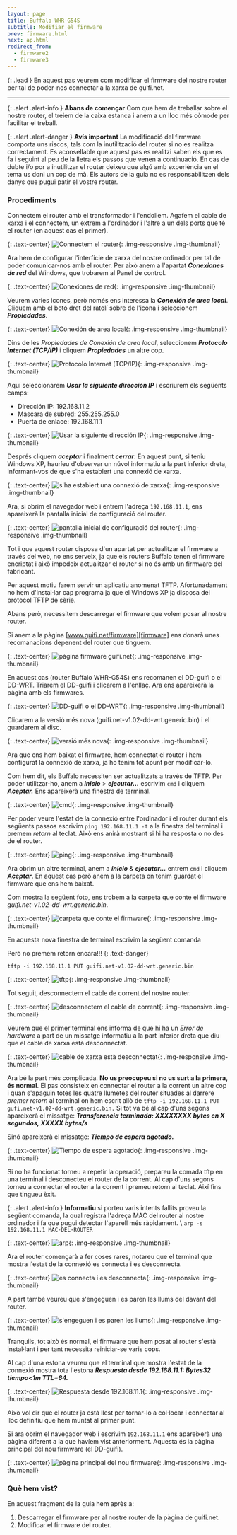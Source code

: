 ```yaml
---
layout: page
title: Buffalo WHR-G54S
subtitle: Modifiar el firmware
prev: firmware.html
next: ap.html
redirect_from:
  - firmware2
  - firmware3
---
```


{: .lead }
En aquest pas veurem com modificar el firmware del nostre router per tal de poder-nos connectar a la xarxa de guifi.net.

---

{: .alert .alert-info }
**Abans de començar** Com que hem de treballar sobre el nostre router, el treiem de la caixa estanca i anem a un lloc més còmode per facilitar el treball.

{: .alert .alert-danger }
**Avís important** La modificació del firmware comporta uns riscos, tals com la inutilització del router si no es realitza correctament. Es aconsellable que aquest pas es realitzi saben els que es fa i seguint al peu de la lletra els passos que venen a continuació. En cas de dubte i/o por a inutilitzar el router deixeu que algú amb experiència en el tema us doni un cop de mà. Els autors de la guia no es responsabilitzen dels danys que pugui patir el vostre router.

### Procediments

Connectem el router amb el transformador i l'endollem. Agafem el cable de xarxa i el connectem, un extrem a l'ordinador i l'altre a un dels ports que té el router (en aquest cas el primer).

{: .text-center}
![Connectem el router](img/firmware/buffalo-whr-g54s/01.jpg "Connectem el router"){: .img-responsive .img-thumbnail}

Ara hem de configurar l'interfície de xarxa del nostre ordinador per tal de poder comunicar-nos amb el router. Per això anem a l'apartat ***Conexiones de red*** del Windows, que trobarem al Panel de control.

{: .text-center}
![Conexiones de red](img/firmware/buffalo-whr-g54s/02.jpg "Conexiones de red"){: .img-responsive .img-thumbnail}

Veurem varies icones, però només ens interessa la ***Conexión de area local***. Cliquem amb el botó dret del ratolí sobre de l'icona i seleccionem ***Propiedades***.

{: .text-center}
![Conexión de area local](img/firmware/buffalo-whr-g54s/03.jpg "Conexión de area local"){: .img-responsive .img-thumbnail}

Dins de les *Propiedades de Conexión de area local*, seleccionem ***Protocolo Internet (TCP/IP)*** i cliquem ***Propiedades*** un altre cop.

{: .text-center}
![Protocolo Internet (TCP/IP)](img/firmware/buffalo-whr-g54s/04.jpg "Protocolo Internet (TCP/IP)"){: .img-responsive .img-thumbnail}

Aquí seleccionarem ***Usar la siguiente dirección IP*** i escriurem els següents camps:

- Dirección IP: 192.168.11.2
- Mascara de subred: 255.255.255.0
- Puerta de enlace: 192.168.11.1

{: .text-center}
![Usar la siguiente dirección IP](img/firmware/buffalo-whr-g54s/05.jpg "Usar la siguiente dirección IP"){: .img-responsive .img-thumbnail}

Després cliquem ***aceptar*** i finalment ***cerrar***. En aquest punt, si teniu Windows XP, hauríeu d'observar un núvol informatiu a la part inferior dreta, informant-vos de que s'ha establert una connexió de xarxa.

{: .text-center}
![s'ha establert una connexió de xarxa](img/firmware/buffalo-whr-g54s/06.jpg "s'ha establert una connexió de xarxa"){: .img-responsive .img-thumbnail}

Ara, si obrim el navegador web i entrem l'adreça `192.168.11.1`, ens apareixerà la pantalla inicial de configuració del router.

{: .text-center}
![pantalla inicial de configuració del router](img/firmware/buffalo-whr-g54s/07.jpg "pantalla inicial de configuració del router"){: .img-responsive .img-thumbnail}

Tot i que aquest router disposa d'un apartat per actualitzar el firmware a través del web, no ens serveix, ja que els routers Buffalo tenen el firmware encriptat i això impedeix actualitzar el router si no és amb un firmware del fabricant.

Per aquest motiu farem servir un aplicatiu anomenat TFTP. Afortunadament no hem d'instal·lar cap programa ja que el Windows XP ja disposa del protocol TFTP de sèrie.

Abans però, necessitem descarregar el firmware que volem posar al nostre router.

Si anem a la pàgina [www.guifi.net/firmware][firmware] ens donarà unes recomanacions depenent del router que tinguem.

[firmware]: http://www.guifi.net/firmware "Pàgina d'informació dels firmwares"

{: .text-center}
![pàgina firmware guifi.net](img/firmware/buffalo-whr-g54s/08.jpg "pàgina firmware guifi.net"){: .img-responsive .img-thumbnail}

En aquest cas (router Buffalo WHR-G54S) ens recomanen el DD-guifi o el DD-WRT. Triarem el DD-guifi i clicarem a l'enllaç. Ara ens apareixerà la pàgina amb els firmwares.

{: .text-center}
![DD-guifi o el DD-WRT](img/firmware/buffalo-whr-g54s/09.jpg "DD-guifi o el DD-WRT"){: .img-responsive .img-thumbnail}

Clicarem a la versió més nova (guifi.net-v1.02-dd-wrt.generic.bin) i el guardarem al disc.

{: .text-center}
![versió més nova](img/firmware/buffalo-whr-g54s/10.jpg "versió més nova"){: .img-responsive .img-thumbnail}

Ara que ens hem baixat el firmware, hem connectat el router i hem configurat la connexió de xarxa, ja ho tenim tot apunt per modificar-lo.

Com hem dit, els Buffalo necessiten ser actualitzats a través de TFTP. Per poder utilitzar-ho, anem a ***inicio*** &gt; ***ejecutar...*** escrivim `cmd` i cliquem ***Aceptar.*** Ens apareixerà una finestra de terminal.

{: .text-center}
![cmd](img/firmware/buffalo-whr-g54s/11.jpg "cmd"){: .img-responsive .img-thumbnail}

Per poder veure l'estat de la connexió entre l'ordinador i el router durant els següents passos escrivim `ping 192.168.11.1 -t` a la finestra del terminal i premem *retorn* al teclat. Això ens anirà mostrant si hi ha resposta o no des de el router.

{: .text-center}
![ping](img/firmware/buffalo-whr-g54s/12.jpg "ping"){: .img-responsive .img-thumbnail}

Ara obrim un altre terminal, anem a ***inicio*** & ***ejecutar...*** entrem `cmd` i cliquem ***Aceptar***. En aquest cas però anem a la carpeta on tenim guardat el firmware que ens hem baixat.

Com mostra la següent foto, ens trobem a la carpeta que conte el firmware *guifi.net-v1.02-dd-wrt.generic.bin*.

{: .text-center}
![carpeta que conte el firmware](img/firmware/buffalo-whr-g54s/13.jpg "carpeta que conte el firmware"){: .img-responsive .img-thumbnail}

En aquesta nova finestra de terminal escrivim la següent comanda

Però no premem retorn encara!!!
{: .text-danger}

```
tftp -i 192.168.11.1 PUT guifi.net-v1.02-dd-wrt.generic.bin
```

{: .text-center}
![tftp](img/firmware/buffalo-whr-g54s/14.jpg "tftp"){: .img-responsive .img-thumbnail}

Tot seguit, desconnectem el cable de corrent del nostre router.

{: .text-center}
![desconnectem el cable de corrent](img/firmware/buffalo-whr-g54s/15.jpg "desconnectem el cable de corrent"){: .img-responsive .img-thumbnail}

Veurem que el primer terminal ens informa de que hi ha un *Error de hardware* a part de un missatge informatiu a la part inferior dreta que diu que el cable de xarxa està desconnectat.

{: .text-center}
![cable de xarxa està desconnectat](img/firmware/buffalo-whr-g54s/16.jpg "cable de xarxa està desconnectat"){: .img-responsive .img-thumbnail}

Ara bé la part més complicada. **No us preocupeu si no us surt a la primera, és normal**. El pas consisteix en connectar el router a la corrent un altre cop i quan s'apaguin totes les quatre llumetes del router situades al darrere <i>premer retorn</i> al terminal on hem escrit allò de `tftp -i 192.168.11.1 PUT gufi.net-v1.02-dd-wrt.generic.bin.` Si tot va bé al cap d'uns segons apareixerà el missatge: ***Transferencia terminada: XXXXXXXX bytes en X segundos, XXXXX bytes/s***

Sinó apareixerà el missatge: ***Tiempo de espera agotado.***

{: .text-center}
![Tiempo de espera agotado](img/firmware/buffalo-whr-g54s/17.jpg "Tiempo de espera agotado"){: .img-responsive .img-thumbnail}

Si no ha funcionat torneu a repetir la operació, prepareu la comada tftp en una terminal i desconecteu el router de la corrent. Al cap d'uns segons torneu a connectar el router a la corrent i premeu retorn al teclat. Així fins que tingueu èxit.

{: .alert .alert-info }
**Informatiu** si porteu varis intents fallits proveu la següent comanda, la qual registra l'adreça MAC del router al nostre ordinador i fa que pugui detectar l'aparell més ràpidament. \\
`arp -s 192.168.11.1 MAC-DEL-ROUTER`

{: .text-center}
![arp](img/firmware/buffalo-whr-g54s/18.jpg "arp"){: .img-responsive .img-thumbnail}

Ara el router començarà a fer coses rares, notareu que el terminal que mostra l'estat de la connexió es connecta i es desconnecta.

{: .text-center}
![es connecta i es desconnecta](img/firmware/buffalo-whr-g54s/19.jpg "es connecta i es desconnecta"){: .img-responsive .img-thumbnail}

A part també veureu que s'engeguen i es paren les llums del davant del router.

{: .text-center}
![s'engeguen i es paren les llums](img/firmware/buffalo-whr-g54s/20.jpg "s'engeguen i es paren les llums"){: .img-responsive .img-thumbnail}

Tranquils, tot això és normal, el firmware que hem posat al router s'està instal·lant i per tant necessita reiniciar-se varis cops.

Al cap d'una estona veureu que el terminal que mostra l'estat de la connexió mostra tota l'estona ***Respuesta desde 192.168.11.1: Bytes32 tiempo&lt;1m TTL=64.***

{: .text-center}
![Respuesta desde 192.168.11.1](img/firmware/buffalo-whr-g54s/21.jpg "Respuesta desde 192.168.11.1"){: .img-responsive .img-thumbnail}

Això vol dir que el router ja està llest per tornar-lo a col·locar i connectar al lloc definitiu que hem muntat al primer punt.

Si ara obrim el navegador web i escrivim `192.168.11.1` ens apareixerà una pàgina diferent a la que havíem vist anteriorment. Aquesta és la pàgina principal del nou firmware (el DD-guifi).

{: .text-center}
![pàgina principal del nou firmware](img/firmware/buffalo-whr-g54s/22.jpg "pàgina principal del nou firmware"){: .img-responsive .img-thumbnail}

### Què hem vist?

En aquest fragment de la guia hem après a:

1. Descarregar el firmware per al nostre router de la pàgina de guifi.net.
2. Modificar el firmware del router.


